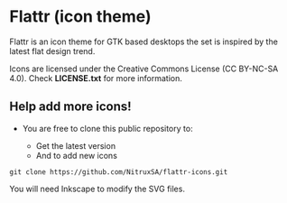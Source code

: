 Flattr (icon theme)
============

Flattr is an icon theme for GTK based desktops the set is inspired by the latest flat design trend.

Icons are licensed under the Creative Commons License (CC BY-NC-SA 4.0). Check **LICENSE.txt** for more information.


Help add more icons!
-------------

* You are free to clone this public repository to:

  * Get the latest version 
  * And to add new icons

`git clone https://github.com/NitruxSA/flattr-icons.git`

You will need Inkscape to modify the SVG files.
